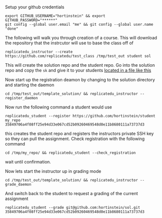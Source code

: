 
Setup your github credentials
```
export GITHUB_USERNAME="hortinstein" && export GITHUB_PASSWORD="******"
git config --global user.email "me" && git config --global user.name "done"
```

The following will walk you through creation of a course.  This will download the repository that the instrcutor will use to base the class off of

```
replicatedu_instructor --create https://github.com/replicatedu/test_class /tmp/test_out student sol
```
This will create the solution repo and the student repo.  Go into the solution repo and copy the ```sk``` and give it to your students 
[located in a file like this](https://github.com/hortinstein/sol/blob/master/coord_keys.toml)

Now start up the registration deamon by changing to the solution directory and starting the daemon
```
cd /tmp/test_out/template_solution/ && replicatedu_instructor --register_daemon
```

Now run the following command a student would use
```
replicatedu_student --register https://github.com/hortinstein/student my_repo 35849706a4f08ff25e94d33e067cd52b09260469548d0e11b8680111a73737d3
```
this creates the student repo and registers the instructors private SSH key so they can pull the assignment.  Check registration with the following command

```
cd /tmp/my_repo/ && replicatedu_student --check_registration
```
wait until confirmation.

Now lets start the instructor up in grading mode
```
cd /tmp/test_out/template_solution/ && replicatedu_instructor --grade_daemon
```
And switch back to the student to request a grading of the current assignment
```
replicatedu_student --grade git@github.com:hortinstein/sol.git 35849706a4f08ff25e94d33e067cd52b09260469548d0e11b8680111a73737d3
```

